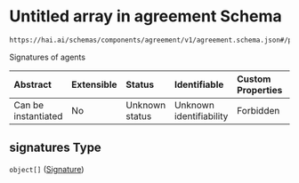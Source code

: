 # Untitled array in agreement Schema

```txt
https://hai.ai/schemas/components/agreement/v1/agreement.schema.json#/properties/signatures
```

Signatures of agents

| Abstract            | Extensible | Status         | Identifiable            | Custom Properties | Additional Properties | Access Restrictions | Defined In                                                                                                                             |
| :------------------ | :--------- | :------------- | :---------------------- | :---------------- | :-------------------- | :------------------ | :------------------------------------------------------------------------------------------------------------------------------------- |
| Can be instantiated | No         | Unknown status | Unknown identifiability | Forbidden         | Allowed               | none                | [agreement.schema.json\*](../../https:/hai.ai/schemas/=./schemas/components/agreement/v1/agreement.schema.json "open original schema") |

## signatures Type

`object[]` ([Signature](header-properties-signature-1.md))
